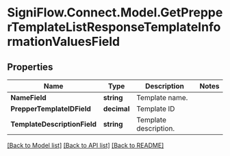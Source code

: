 
# SigniFlow.Connect.Model.GetPrepperTemplateListResponseTemplateInformationValuesField

## Properties

Name | Type | Description | Notes
------------ | ------------- | ------------- | -------------
**NameField** | **string** | Template name. | 
**PrepperTemplateIDField** | **decimal** | Template ID | 
**TemplateDescriptionField** | **string** | Template description. | 

[[Back to Model list]](../README.md#documentation-for-models)
[[Back to API list]](../README.md#documentation-for-api-endpoints)
[[Back to README]](../README.md)

